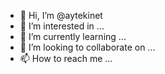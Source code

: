 - 👋 Hi, I’m @aytekinet
- 👀 I’m interested in ...
- 🌱 I’m currently learning ...
- 💞️ I’m looking to collaborate on ...
- 📫 How to reach me ...

<!---
aytekinet/aytekinet is a ✨ special ✨ repository because its `README.md` (this file) appears on your GitHub profile.
You can click the Preview link to take a look at your changes.
--->
